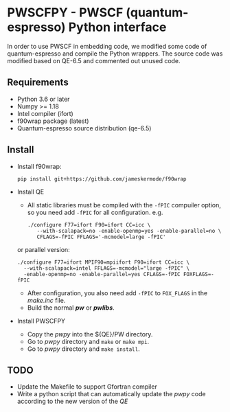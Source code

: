 # PWSCFPY - PWSCF (quantum-espresso) Python interface
   In order to use PWSCF in embedding code, we modified some code of quantum-espresso and compile the Python wrappers. The source code was modified based on QE-6.5 and commented out unused code.

## Requirements
 - Python 3.6 or later
 - Numpy >= 1.18
 - Intel compiler (ifort)
 - f90wrap package (latest)
 - Quantum-espresso source distribution (qe-6.5)

## Install
 - Install f90wrap:

   <!--Due to the QE was written more freely than normal code. So we need modified the f90wrap a little bit. You can directly use our modified version:-->
   <!--pip install git+https://gitlab.com/shaoxc/f90wrap@modified-->
    
    ```shell
	pip install git+https://github.com/jameskermode/f90wrap
    ```

 - Install QE

   + All static libraries must be compiled with the `-fPIC` compuiler option, so you need add `-fPIC` for all configuration. e.g.

     ```shell
	 ./configure F77=ifort F90=ifort CC=icc \
	    --with-scalapack=no -enable-openmp=yes -enable-parallel=no \
	 	CFLAGS=-fPIC FFLAGS='-mcmodel=large -fPIC' 
     ```
    or parallel version:

     ```shell
	 ./configure F77=ifort MPIF90=mpiifort F90=ifort CC=icc \
	   --with-scalapack=intel FFLAGS=-mcmodel="large -fPIC" \
	   -enable-openmp=no -enable-parallel=yes CFLAGS=-fPIC FOXFLAGS=-fPIC
	 ```

   + After configuration, you also need add `-fPIC` to `FOX_FLAGS` in the *make.inc* file.
   + Build the normal ***pw*** or ***pwlibs***.

 - Install PWSCFPY

   + Copy the *pwpy* into the ${QE}/PW directory.
   + Go to *pwpy* directory and `make` or `make mpi`.
   + Go to *pwpy* directory and `make install`.

## TODO
 - Update the Makefile to support Gfortran compiler
 - Write a python script that can automatically update the *pwpy* code according to the new version of the *QE*

